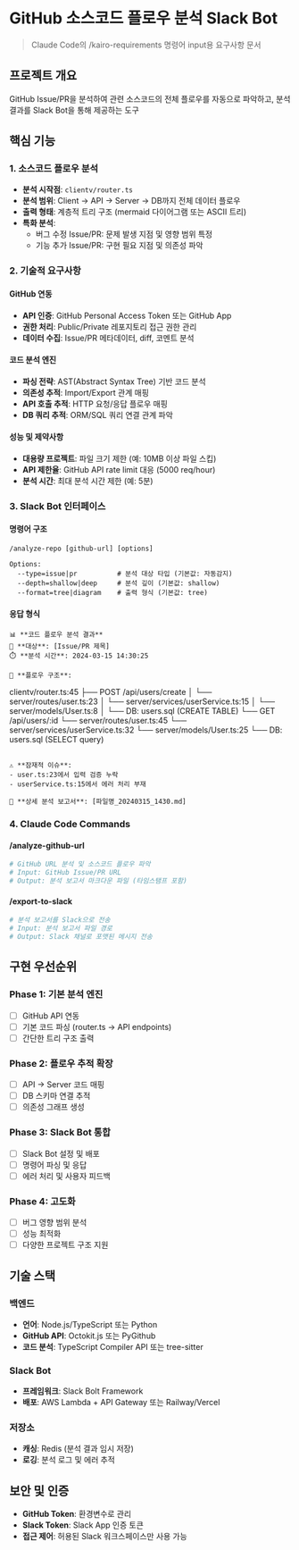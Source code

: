 # GitHub 소스코드 플로우 분석 Slack Bot

> Claude Code의 /kairo-requirements 명령어 input용 요구사항 문서

## 프로젝트 개요

GitHub Issue/PR을 분석하여 관련 소스코드의 전체 플로우를 자동으로 파악하고, 분석 결과를 Slack Bot을 통해 제공하는 도구

## 핵심 기능

### 1. 소스코드 플로우 분석
- **분석 시작점**: `clientv/router.ts`
- **분석 범위**: Client → API → Server → DB까지 전체 데이터 플로우
- **출력 형태**: 계층적 트리 구조 (mermaid 다이어그램 또는 ASCII 트리)
- **특화 분석**:
  - 버그 수정 Issue/PR: 문제 발생 지점 및 영향 범위 특정
  - 기능 추가 Issue/PR: 구현 필요 지점 및 의존성 파악

### 2. 기술적 요구사항

#### GitHub 연동
- **API 인증**: GitHub Personal Access Token 또는 GitHub App
- **권한 처리**: Public/Private 레포지토리 접근 권한 관리
- **데이터 수집**: Issue/PR 메타데이터, diff, 코멘트 분석

#### 코드 분석 엔진
- **파싱 전략**: AST(Abstract Syntax Tree) 기반 코드 분석
- **의존성 추적**: Import/Export 관계 매핑
- **API 호출 추적**: HTTP 요청/응답 플로우 매핑
- **DB 쿼리 추적**: ORM/SQL 쿼리 연결 관계 파악

#### 성능 및 제약사항
- **대용량 프로젝트**: 파일 크기 제한 (예: 10MB 이상 파일 스킵)
- **API 제한율**: GitHub API rate limit 대응 (5000 req/hour)
- **분석 시간**: 최대 분석 시간 제한 (예: 5분)

### 3. Slack Bot 인터페이스

#### 명령어 구조
```
/analyze-repo [github-url] [options]

Options:
  --type=issue|pr          # 분석 대상 타입 (기본값: 자동감지)
  --depth=shallow|deep     # 분석 깊이 (기본값: shallow)
  --format=tree|diagram    # 출력 형식 (기본값: tree)
```

#### 응답 형식
```
📊 **코드 플로우 분석 결과**
🔗 **대상**: [Issue/PR 제목]
⏱️ **분석 시간**: 2024-03-15 14:30:25

🌳 **플로우 구조**:
```
clientv/router.ts:45
├── POST /api/users/create
│   └── server/routes/user.ts:23
│       └── server/services/userService.ts:15
│           └── server/models/User.ts:8
│               └── DB: users.sql (CREATE TABLE)
└── GET /api/users/:id
    └── server/routes/user.ts:45
        └── server/services/userService.ts:32
            └── server/models/User.ts:25
                └── DB: users.sql (SELECT query)
```

⚠️ **잠재적 이슈**:
- user.ts:23에서 입력 검증 누락
- userService.ts:15에서 에러 처리 부재

📄 **상세 분석 보고서**: [파일명_20240315_1430.md]
```

### 4. Claude Code Commands

#### /analyze-github-url
```bash
# GitHub URL 분석 및 소스코드 플로우 파악
# Input: GitHub Issue/PR URL
# Output: 분석 보고서 마크다운 파일 (타임스탬프 포함)
```

#### /export-to-slack
```bash
# 분석 보고서를 Slack으로 전송
# Input: 분석 보고서 파일 경로
# Output: Slack 채널로 포맷된 메시지 전송
```

## 구현 우선순위

### Phase 1: 기본 분석 엔진
- [ ] GitHub API 연동
- [ ] 기본 코드 파싱 (router.ts → API endpoints)
- [ ] 간단한 트리 구조 출력

### Phase 2: 플로우 추적 확장
- [ ] API → Server 코드 매핑
- [ ] DB 스키마 연결 추적
- [ ] 의존성 그래프 생성

### Phase 3: Slack Bot 통합
- [ ] Slack Bot 설정 및 배포
- [ ] 명령어 파싱 및 응답
- [ ] 에러 처리 및 사용자 피드백

### Phase 4: 고도화
- [ ] 버그 영향 범위 분석
- [ ] 성능 최적화
- [ ] 다양한 프로젝트 구조 지원

## 기술 스택

### 백엔드
- **언어**: Node.js/TypeScript 또는 Python
- **GitHub API**: Octokit.js 또는 PyGithub
- **코드 분석**: TypeScript Compiler API 또는 tree-sitter

### Slack Bot
- **프레임워크**: Slack Bolt Framework
- **배포**: AWS Lambda + API Gateway 또는 Railway/Vercel

### 저장소
- **캐싱**: Redis (분석 결과 임시 저장)
- **로깅**: 분석 로그 및 에러 추적

## 보안 및 인증

- **GitHub Token**: 환경변수로 관리
- **Slack Token**: Slack App 인증 토큰
- **접근 제어**: 허용된 Slack 워크스페이스만 사용 가능